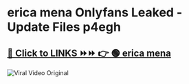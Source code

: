 
 # erica mena Onlyfans Leaked - Update Files p4egh

## <h2><a href="https://clipsfans.com/erica_mena&ref=git">🔗 Click to LINKS ⏩⏩ 👉 🟢 erica mena </a></h2>

<a href="https://clipsfans.com/erica_mena&ref=git" rel="nofollow" data-target="animated-image.originalLink"><img src="https://i.ibb.co.com/xMMVF88/686577567.gif" alt="Viral Video Original" style="max-width: 100%; display: inline-block;" data-target="animated-image.originalImage"></a>


